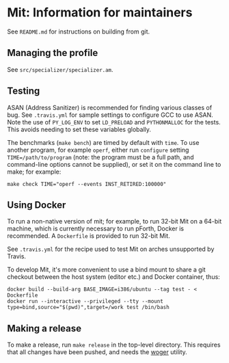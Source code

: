 # Mit: Information for maintainers

See `README.md` for instructions on building from git.

## Managing the profile

See `src/specializer/specializer.am`.

## Testing

ASAN (Address Sanitizer) is recommended for finding various classes of bug.
See `.travis.yml` for sample settings to configure GCC to use ASAN. Note
the use of `PY_LOG_ENV` to set `LD_PRELOAD` and `PYTHONMALLOC` for the
tests. This avoids needing to set these variables globally.

The benchmarks (`make bench`) are timed by default with `time`. To use
another program, for example `operf`, either run `configure` setting
`TIME=/path/to/program` (note: the program must be a full path, and
command-line options cannot be supplied), or set it on the command line to
make; for example:

```
make check TIME="operf --events INST_RETIRED:100000"
```

## Using Docker

To run a non-native version of mit; for example, to run 32-bit Mit on a 64-bit machine, which is currently necessary to run pForth, Docker is recommended. A `Dockerfile` is provided to run 32-bit Mit.

See `.travis.yml` for the recipe used to test Mit on arches unsupported by Travis.

To develop Mit, it's more convenient to use a bind mount to share a git checkout between the host system (editor etc.) and Docker container, thus:

```
docker build --build-arg BASE_IMAGE=i386/ubuntu --tag test - < Dockerfile
docker run --interactive --privileged --tty --mount type=bind,source="$(pwd)",target=/work test /bin/bash
```

## Making a release

To make a release, run `make release` in the top-level directory. This
requires that all changes have been pushed, and needs the
[woger](https://github.com/rrthomas/woger/) utility.
